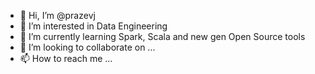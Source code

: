 - 👋 Hi, I’m @prazevj
- 👀 I’m interested in Data Engineering
- 🌱 I’m currently learning Spark, Scala and new gen Open Source tools
- 💞️ I’m looking to collaborate on ...
- 📫 How to reach me ...

<!---
prazevj/prazevj is a ✨ special ✨ repository because its `README.md` (this file) appears on your GitHub profile.
You can click the Preview link to take a look at your changes.
--->
